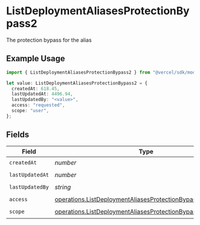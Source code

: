 # ListDeploymentAliasesProtectionBypass2

The protection bypass for the alias

## Example Usage

```typescript
import { ListDeploymentAliasesProtectionBypass2 } from "@vercel/sdk/models/operations/listdeploymentaliases.js";

let value: ListDeploymentAliasesProtectionBypass2 = {
  createdAt: 618.45,
  lastUpdatedAt: 4496.94,
  lastUpdatedBy: "<value>",
  access: "requested",
  scope: "user",
};
```

## Fields

| Field                                                                                                                                        | Type                                                                                                                                         | Required                                                                                                                                     | Description                                                                                                                                  |
| -------------------------------------------------------------------------------------------------------------------------------------------- | -------------------------------------------------------------------------------------------------------------------------------------------- | -------------------------------------------------------------------------------------------------------------------------------------------- | -------------------------------------------------------------------------------------------------------------------------------------------- |
| `createdAt`                                                                                                                                  | *number*                                                                                                                                     | :heavy_check_mark:                                                                                                                           | N/A                                                                                                                                          |
| `lastUpdatedAt`                                                                                                                              | *number*                                                                                                                                     | :heavy_check_mark:                                                                                                                           | N/A                                                                                                                                          |
| `lastUpdatedBy`                                                                                                                              | *string*                                                                                                                                     | :heavy_check_mark:                                                                                                                           | N/A                                                                                                                                          |
| `access`                                                                                                                                     | [operations.ListDeploymentAliasesProtectionBypassAccess](../../models/operations/listdeploymentaliasesprotectionbypassaccess.md)             | :heavy_check_mark:                                                                                                                           | N/A                                                                                                                                          |
| `scope`                                                                                                                                      | [operations.ListDeploymentAliasesProtectionBypassAliasesScope](../../models/operations/listdeploymentaliasesprotectionbypassaliasesscope.md) | :heavy_check_mark:                                                                                                                           | N/A                                                                                                                                          |